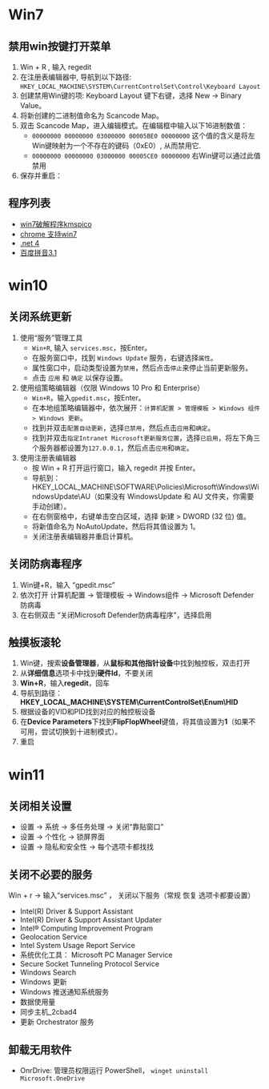 # Win7

## 禁用win按键打开菜单

1.   Win + R , 输入 regedit
2. 在注册表编辑器中, 导航到以下路径: `HKEY_LOCAL_MACHINE\SYSTEM\CurrentControlSet\Control\Keyboard Layout` 
3. 创建禁用Win键的项: Keyboard Layout 键下右键，选择 New -> Binary Value。
4. 将新创建的二进制值命名为 Scancode Map。
5. 双击 Scancode Map，进入编辑模式。在编辑框中输入以下16进制数值：
    - ` 00000000 00000000 03000000 00005BE0 00000000 `  这个值的含义是将左Win键映射为一个不存在的键码（0xE0）, 从而禁用它.
    - ` 00000000 00000000 03000000 00005CE0 00000000 `  右Win键可以通过此值禁用
6. 保存并重启：

## 程序列表

- [win7破解程序kmspico](https://resource.liuyao.link/file/kmspico.exe)
- [chrome 支持win7](https://bigfile.61linux.com/win7/chrome.exe)
- [.net 4](https://bigfile.61linux.com/win7/dnet4.exe)
- [百度拼音3.1](https://bigfile.61linux.com/win7/BaiduPinyin3.1.exe)

# win10

## 关闭系统更新

1. 使用“服务”管理工具
    - `Win+R`, 输入 `services.msc`，按Enter。
    - 在服务窗口中，找到 `Windows Update` 服务，右键选择`属性`。
    - 属性窗口中，启动类型设置为`禁用`，然后点击`停止`来停止当前更新服务。
    - 点击 `应用` 和 `确定` 以保存设置。
2. 使用组策略编辑器（仅限 Windows 10 Pro 和 Enterprise）
    - `Win+R`，输入`gpedit.msc`，按Enter。
    - 在本地组策略编辑器中，依次展开：`计算机配置 > 管理模板 > Windows 组件 > Windows 更新`。
    - 找到并双击`配置自动更新`，选择`已禁用`，然后点击`应用`和`确定`。
    - 找到并双击`指定Intranet Microsoft更新服务位置`，选择`已启用`，将左下角三个服务器都设置为`127.0.0.1`，然后点击`应用`和`确定`。
3. 使用注册表编辑器
    - 按 Win + R 打开运行窗口，输入 regedit 并按 Enter。
    - 导航到：HKEY_LOCAL_MACHINE\SOFTWARE\Policies\Microsoft\Windows\WindowsUpdate\AU（如果没有 WindowsUpdate 和 AU 文件夹，你需要手动创建）。
    - 在右侧窗格中，右键单击空白区域，选择 新建 > DWORD (32 位) 值。
    - 将新值命名为 NoAutoUpdate，然后将其值设置为 1。
    - 关闭注册表编辑器并重启计算机。

## 关闭防病毒程序

1. Win键+R，输入 “gpedit.msc” 
2. 依次打开 计算机配置 → 管理模板 → Windows组件 → Microsoft Defender防病毒
3. 在右侧双击 “关闭Microsoft Defender防病毒程序”，选择启用

## 触摸板滚轮

1. Win键，搜索**设备管理器**，从**鼠标和其他指针设备**中找到触控板，双击打开
2. 从**详细信息**选项卡中找到**硬件Id**，不要关闭
3. **Win+R**，输入**regedit**，回车
4. 导航到路径：**HKEY_LOCAL_MACHINE\SYSTEM\CurrentControlSet\Enum\HID**
5. 根据设备的VID和PID找到对应的触控板设备
6. 在**Device Parameters**下找到**FlipFlopWheel**键值，将其值设置为**1**（如果不可用，尝试切换到十进制模式）。
7. 重启


# win11

## 关闭相关设置

- 设置 → 系统 → 多任务处理 → 关闭“靠贴窗口”
- 设置 → 个性化 → 锁屏界面
- 设置 → 隐私和安全性 → 每个选项卡都找找

## 关闭不必要的服务

Win + r → 输入“services.msc” ， 关闭以下服务（常规 恢复 选项卡都要设置）

- Intel(R) Driver & Support Assistant
- Intel(R) Driver & Support Assistant Updater
- Intel® Computing Improvement Program
- Geolocation Service
- Intel System Usage Report Service
- 系统优化工具： Microsoft PC Manager Service
- Secure Socket Tunneling Protocol Service
- Windows Search
- Windows 更新
- Windows 推送通知系统服务
- 数据使用量
- 同步主机_2cbad4
- 更新 Orchestrator 服务

## 卸载无用软件

- OnrDrive: 管理员权限运行 PowerShell， `winget uninstall Microsoft.OneDrive`